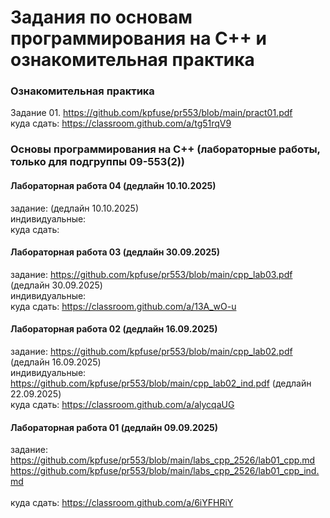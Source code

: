 # Задания по основам программирования на C++ и ознакомительная практика #
### Ознакомительная практика ###

Задание 01. https://github.com/kpfuse/pr553/blob/main/pract01.pdf </br>
куда сдать: https://classroom.github.com/a/tg51rqV9 </br>


### Основы программирования на C++ (лабораторные работы, только для подгруппы 09-553(2)) ### 
#### Лабораторная работа 04 (дедлайн 10.10.2025) ####

задание:  (дедлайн 10.10.2025)</br>
индивидуальные: </br>
куда сдать:  </br>

#### Лабораторная работа 03 (дедлайн 30.09.2025) ####

задание: https://github.com/kpfuse/pr553/blob/main/cpp_lab03.pdf (дедлайн 30.09.2025)</br>
индивидуальные: </br>
куда сдать: https://classroom.github.com/a/13A_wO-u </br>

#### Лабораторная работа 02 (дедлайн 16.09.2025) ####

задание: https://github.com/kpfuse/pr553/blob/main/cpp_lab02.pdf (дедлайн 16.09.2025)</br>
индивидуальные: https://github.com/kpfuse/pr553/blob/main/cpp_lab02_ind.pdf (дедлайн 22.09.2025)</br>
куда сдать: https://classroom.github.com/a/alycqaUG </br>
 

#### Лабораторная работа 01 (дедлайн 09.09.2025) ####
задание: https://github.com/kpfuse/pr553/blob/main/labs_cpp_2526/lab01_cpp.md</br>
https://github.com/kpfuse/pr553/blob/main/labs_cpp_2526/lab01_cpp_ind.md </br>
</br>
куда сдать: https://classroom.github.com/a/6iYFHRiY </br>
 


